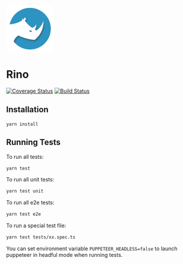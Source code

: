 <img src="https://github.com/ocavue/rino/blob/master/public/img/icons/android-chrome-192x192.png?raw=true" alt="Logo" height="128" width="128">

# Rino

[![Coverage Status](https://coveralls.io/repos/github/ocavue/rino/badge.svg?branch=master)](https://coveralls.io/github/ocavue/rino?branch=master)
[![Build Status](https://circleci.com/gh/ocavue/rino/tree/master.svg?&style=shield)](https://circleci.com/gh/ocavue/rino/tree/master)

## Installation

```
yarn install
```

## Running Tests

To run all tests:

```bash
yarn test
```

To run all unit tests:

```bash
yarn test unit
```

To run all e2e tests:

```bash
yarn test e2e
```

To run a special test file:

```bash
yarn test tests/xx.spec.ts
```

You can set environment variable `PUPPETEER_HEADLESS=false` to launch puppeteer in headful mode when running tests.

